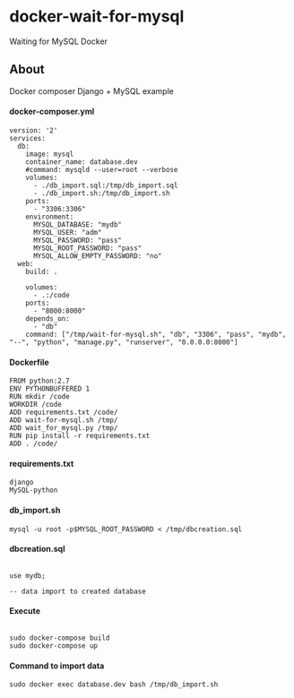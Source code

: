 # docker-wait-for-mysql
Waiting for MySQL Docker


## About

Docker composer Django + MySQL example

#### docker-composer.yml

```
version: '2'
services:
  db:
    image: mysql
    container_name: database.dev
    #command: mysqld --user=root --verbose
    volumes:
      - ./db_import.sql:/tmp/db_import.sql
      - ./db_import.sh:/tmp/db_import.sh
    ports:
      - "3306:3306"
    environment:
      MYSQL_DATABASE: "mydb"
      MYSQL_USER: "adm"
      MYSQL_PASSWORD: "pass"
      MYSQL_ROOT_PASSWORD: "pass"
      MYSQL_ALLOW_EMPTY_PASSWORD: "no"
  web:
    build: .

    volumes:
      - .:/code
    ports:
      - "8000:8000"
    depends_on:
      - "db"
    command: ["/tmp/wait-for-mysql.sh", "db", "3306", "pass", "mydb", "--", "python", "manage.py", "runserver", "0.0.0.0:8000"]
```

#### Dockerfile

```
FROM python:2.7
ENV PYTHONBUFFERED 1
RUN mkdir /code
WORKDIR /code
ADD requirements.txt /code/
ADD wait-for-mysql.sh /tmp/
ADD wait_for_mysql.py /tmp/
RUN pip install -r requirements.txt 
ADD . /code/
```

#### requirements.txt

```
django
MySQL-python
```

#### db_import.sh

```
mysql -u root -p$MYSQL_ROOT_PASSWORD < /tmp/dbcreation.sql

```

#### dbcreation.sql

```

use mydb;

-- data import to created database

```

#### Execute

```

sudo docker-compose build
sudo docker-compose up

```

#### Command to import data

```
sudo docker exec database.dev bash /tmp/db_import.sh

```
